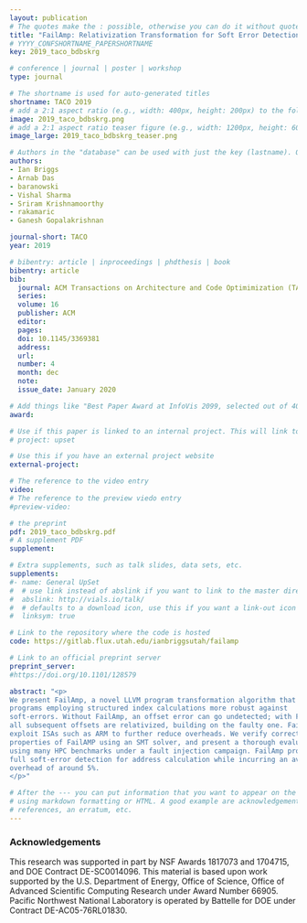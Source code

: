 ```yaml
---
layout: publication
# The quotes make the : possible, otherwise you can do it without quotes
title: "FailAmp: Relativization Transformation for Soft Error Detection in Structured Address Generation"
# YYYY_CONFSHORTNAME_PAPERSHORTNAME
key: 2019_taco_bdbskrg

# conference | journal | poster | workshop
type: journal

# The shortname is used for auto-generated titles
shortname: TACO 2019
# add a 2:1 aspect ratio (e.g., width: 400px, height: 200px) to the folder /assets/images/papers/
image: 2019_taco_bdbskrg.png
# add a 2:1 aspect ratio teaser figure (e.g., width: 1200px, height: 600px) to the folder /assets/images/papers/
image_large: 2019_taco_bdbskrg_teaser.png

# Authors in the "database" can be used with just the key (lastname). Others can be written properly.
authors:
- Ian Briggs
- Arnab Das
- baranowski
- Vishal Sharma
- Sriram Krishnamoorthy
- rakamaric
- Ganesh Gopalakrishnan

journal-short: TACO
year: 2019

# bibentry: article | inproceedings | phdthesis | book
bibentry: article
bib:
  journal: ACM Transactions on Architecture and Code Optimimization (TACO)
  series:
  volume: 16
  publisher: ACM
  editor:
  pages:
  doi: 10.1145/3369381
  address:
  url:
  number: 4
  month: dec
  note:
  issue_date: January 2020

# Add things like "Best Paper Award at InfoVis 2099, selected out of 4000 submissions"
award:

# Use if this paper is linked to an internal project. This will link to the project site
# project: upset

# Use this if you have an external project website
external-project:

# The reference to the video entry
video:
# The reference to the preview viedo entry
#preview-video:

# the preprint
pdf: 2019_taco_bdbskrg.pdf
# A supplement PDF
supplement:

# Extra supplements, such as talk slides, data sets, etc.
supplements:
#- name: General UpSet
#  # use link instead of abslink if you want to link to the master directory
#  abslink: http://vials.io/talk/
#  # defaults to a download icon, use this if you want a link-out icon
#  linksym: true

# Link to the repository where the code is hosted
code: https://gitlab.flux.utah.edu/ianbriggsutah/failamp

# Link to an official preprint server
preprint_server:
#https://doi.org/10.1101/128579

abstract: "<p>
We present FailAmp, a novel LLVM program transformation algorithm that makes
programs employing structured index calculations more robust against
soft-errors. Without FailAmp, an offset error can go undetected; with FailAmp,
all subsequent offsets are relativized, building on the faulty one. FailAmp can
exploit ISAs such as ARM to further reduce overheads. We verify correctness
properties of FailAMP using an SMT solver, and present a thorough evaluation
using many HPC benchmarks under a fault injection campaign. FailAmp provides
full soft-error detection for address calculation while incurring an average
overhead of around 5%.
</p>"

# After the --- you can put information that you want to appear on the website
# using markdown formatting or HTML. A good example are acknowledgements, extra
# references, an erratum, etc.
---
```

### Acknowledgements

This research was supported in part by NSF Awards 1817073 and 1704715, and DOE
Contract DE-SC0014096. This material is based upon work supported by the U.S.
Department of Energy, Office of Science, Office of Advanced Scientific
Computing Research under Award Number 66905. Pacific Northwest National
Laboratory is operated by Battelle for DOE under Contract DE-AC05-76RL01830.

